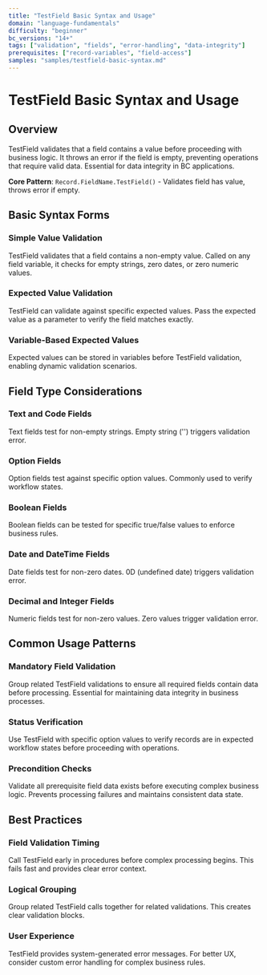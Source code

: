 ```yaml
---
title: "TestField Basic Syntax and Usage"
domain: "language-fundamentals"
difficulty: "beginner"
bc_versions: "14+"
tags: ["validation", "fields", "error-handling", "data-integrity"]
prerequisites: ["record-variables", "field-access"]
samples: "samples/testfield-basic-syntax.md"
---
```


# TestField Basic Syntax and Usage

## Overview

TestField validates that a field contains a value before proceeding with business logic. It throws an error if the field is empty, preventing operations that require valid data. Essential for data integrity in BC applications.

**Core Pattern**: `Record.FieldName.TestField()` - Validates field has value, throws error if empty.

## Basic Syntax Forms

### Simple Value Validation
TestField validates that a field contains a non-empty value. Called on any field variable, it checks for empty strings, zero dates, or zero numeric values.

### Expected Value Validation
TestField can validate against specific expected values. Pass the expected value as a parameter to verify the field matches exactly.

### Variable-Based Expected Values
Expected values can be stored in variables before TestField validation, enabling dynamic validation scenarios.

## Field Type Considerations

### Text and Code Fields
Text fields test for non-empty strings. Empty string ('') triggers validation error.

### Option Fields
Option fields test against specific option values. Commonly used to verify workflow states.

### Boolean Fields
Boolean fields can be tested for specific true/false values to enforce business rules.

### Date and DateTime Fields
Date fields test for non-zero dates. 0D (undefined date) triggers validation error.

### Decimal and Integer Fields
Numeric fields test for non-zero values. Zero values trigger validation error.

## Common Usage Patterns

### Mandatory Field Validation
Group related TestField validations to ensure all required fields contain data before processing. Essential for maintaining data integrity in business processes.

### Status Verification
Use TestField with specific option values to verify records are in expected workflow states before proceeding with operations.

### Precondition Checks
Validate all prerequisite field data exists before executing complex business logic. Prevents processing failures and maintains consistent data state.

## Best Practices

### Field Validation Timing
Call TestField early in procedures before complex processing begins. This fails fast and provides clear error context.

### Logical Grouping
Group related TestField calls together for related validations. This creates clear validation blocks.

### User Experience
TestField provides system-generated error messages. For better UX, consider custom error handling for complex business rules.


